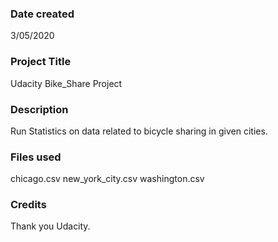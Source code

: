 ### Date created
3/05/2020
### Project Title
Udacity Bike_Share Project

### Description
Run Statistics on data related to bicycle sharing in given cities.


### Files used

chicago.csv
new_york_city.csv
washington.csv

### Credits
Thank you Udacity.

